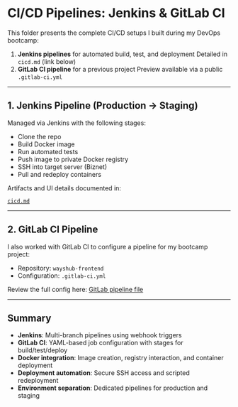 # CI/CD Pipelines: Jenkins & GitLab CI

This folder presents the complete CI/CD setups I built during my DevOps bootcamp:

1. **Jenkins pipelines** for automated build, test, and deployment
   Detailed in `cicd.md` (link below)
2. **GitLab CI pipeline** for a previous project
   Preview available via a public `.gitlab-ci.yml`

---

## 1. Jenkins Pipeline (Production → Staging)

Managed via Jenkins with the following stages:

- Clone the repo
- Build Docker image
- Run automated tests
- Push image to private Docker registry
- SSH into target server (Biznet)
- Pull and redeploy containers

Artifacts and UI details documented in:

[`cicd.md`](https://github.com/fadil05me/devops20-dumbways-AhmadFadillah/blob/main/stage2/final-task/cicd.md)

---

## 2. GitLab CI Pipeline

I also worked with GitLab CI to configure a pipeline for my bootcamp project:

- Repository: `wayshub-frontend`
- Configuration: `.gitlab-ci.yml`

Review the full config here:
[GitLab pipeline file](https://gitlab.com/team-2-dumbways/wayshub-frontend/-/blob/main/.gitlab-ci.yml)

---

## Summary

- **Jenkins**: Multi-branch pipelines using webhook triggers
- **GitLab CI**: YAML-based job configuration with stages for build/test/deploy
- **Docker integration**: Image creation, registry interaction, and container deployment
- **Deployment automation**: Secure SSH access and scripted redeployment
- **Environment separation**: Dedicated pipelines for production and staging

